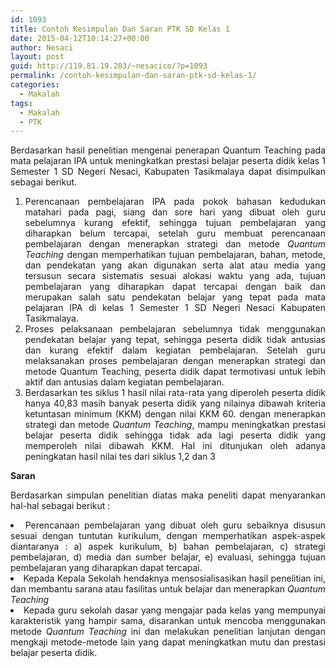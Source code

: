 ```yaml
---
id: 1093
title: Contoh Kesimpulan Dan Saran PTK SD Kelas 1
date: 2015-04-12T10:14:27+00:00
author: Nesaci
layout: post
guid: http://119.81.19.203/~nesacico/?p=1093
permalink: /contoh-kesimpulan-dan-saran-ptk-sd-kelas-1/
categories:
  - Makalah
tags:
  - Makalah
  - PTK
---
```

<p style="text-align: justify;">
  Berdasarkan hasil penelitian mengenai penerapan Quantum Teaching pada mata pelajaran IPA untuk meningkatkan prestasi belajar peserta didik kelas 1 Semester 1 SD Negeri Nesaci, Kabupaten Tasikmalaya dapat disimpulkan sebagai berikut.
</p>

<!--more-->

<ol style="text-align: justify;">
  <li>
    Perencanaan pembelajaran IPA pada pokok bahasan kedudukan matahari pada pagi, siang dan sore hari yang dibuat oleh guru sebelumnya kurang efektif, sehingga tujuan pembelajaran yang diharapkan belum tercapai, setelah guru membuat perencanaan pembelajaran dengan menerapkan strategi dan metode <em>Quantum Teaching</em> dengan memperhatikan tujuan pembelajaran, bahan, metode, dan pendekatan yang akan digunakan serta alat atau media yang tersusun secara sistematis sesuai alokasi waktu yang ada, tujuan pembelajaran yang diharapkan dapat tercapai dengan baik dan merupakan salah satu pendekatan belajar yang tepat pada mata pelajaran IPA di kelas 1 Semester 1 SD Negeri Nesaci Kabupaten Tasikmalaya.
  </li>
  <li>
    Proses pelaksanaan pembelajaran sebelumnya tidak menggunakan pendekatan belajar yang tepat, sehingga peserta didik tidak antusias dan kurang efektif dalam kegiatan pembelajaran. Setelah guru melaksanakan proses pembelajaran dengan menerapkan strategi dan metode Quantum Teaching, peserta didik dapat termotivasi untuk lebih aktif dan antusias dalam kegiatan pembelajaran.
  </li>
  <li>
    Berdasarkan tes siklus 1 hasil nilai rata-rata yang diperoleh peserta didik hanya 40,83 masih banyak peserta didik yang nilainya dibawah kriteria ketuntasan minimum (KKM) dengan nilai KKM 60. dengan menerapkan strategi dan metode <em>Quantum Teaching</em>, mampu meningkatkan prestasi belajar peserta didik sehingga tidak ada lagi peserta didik yang memperoleh nilai dibawah KKM. Hal ini ditunjukan oleh adanya peningkatan hasil nilai tes dari siklus 1,2 dan 3
  </li>
</ol>

<p style="text-align: justify;">
  <strong>Saran </strong>
</p>

<p style="text-align: justify;">
  Berdasarkan simpulan penelitian diatas maka peneliti dapat menyarankan hal-hal sebagai berikut :
</p>

<li style="text-align: justify;">
  Perencanaan pembelajaran yang dibuat oleh guru sebaiknya disusun sesuai dengan tuntutan kurikulum, dengan memperhatikan aspek-aspek diantaranya : a) aspek kurikulum, b) bahan pembelajaran, c) strategi pembelajaran, d) media dan sumber belajar, e) evaluasi, sehingga tujuan pembelajaran yang diharapkan dapat tercapai.
</li>
<li style="text-align: justify;">
  Kepada Kepala Sekolah hendaknya mensosialisasikan hasil penelitian ini, dan membantu sarana atau fasilitas untuk belajar dan menerapkan <em>Quantum Teaching</em>
</li>
<li style="text-align: justify;">
  Kepada guru sekolah dasar yang mengajar pada kelas yang mempunyai karakteristik yang hampir sama, disarankan untuk mencoba menggunakan metode <em>Quantum Teaching</em> ini dan melakukan penelitian lanjutan dengan mengkaji metode-metode lain yang dapat meningkatkan mutu dan prestasi belajar peserta didik.
</li>